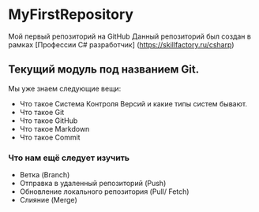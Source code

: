 # MyFirstRepository
Мой первый репозиторий на GitHub
Данный репозиторий был создан в рамках [Профессии C# разработчик] (https://skillfactory.ru/csharp)

## Текущий модуль под названием **Git**.

Мы уже  знаем следующие вещи: 
* Что такое Система Контроля Версий и какие типы систем бывают.
* Что такое Git
* Что такое GitHub
* Что такое Markdown
* Что такое Commit

### Что нам ещё следует изучить
* Ветка (Branch)
* Отправка в удаленный репозиторий (Push)
* Обновление локального репозитория (Pull/ Fetch)
* Слияние (Merge)
